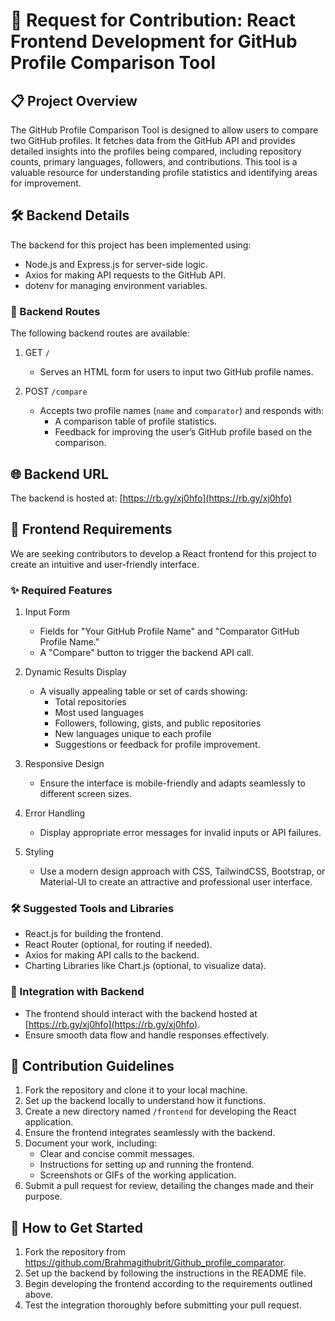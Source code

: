 # 🚀 Request for Contribution: React Frontend Development for GitHub Profile Comparison Tool

## 📋 Project Overview

The GitHub Profile Comparison Tool is designed to allow users to compare two GitHub profiles. It fetches data from the GitHub API and provides detailed insights into the profiles being compared, including repository counts, primary languages, followers, and contributions. This tool is a valuable resource for understanding profile statistics and identifying areas for improvement.

## 🛠 Backend Details

The backend for this project has been implemented using:

- Node.js and Express.js for server-side logic.
- Axios for making API requests to the GitHub API.
- dotenv for managing environment variables.

### 🔄 Backend Routes

The following backend routes are available:

1. GET `/`
   - Serves an HTML form for users to input two GitHub profile names.

2. POST `/compare`
   - Accepts two profile names (`name` and `comparator`) and responds with:
     - A comparison table of profile statistics.
     - Feedback for improving the user’s GitHub profile based on the comparison.

## 🌐 Backend URL

The backend is hosted at: [https://rb.gy/xj0hfo](https://rb.gy/xj0hfo)

## 🎨 Frontend Requirements

We are seeking contributors to develop a React frontend for this project to create an intuitive and user-friendly interface.

### ✨ Required Features

1. Input Form
   - Fields for "Your GitHub Profile Name" and "Comparator GitHub Profile Name."
   - A "Compare" button to trigger the backend API call.

2. Dynamic Results Display
   - A visually appealing table or set of cards showing:
     - Total repositories
     - Most used languages
     - Followers, following, gists, and public repositories
     - New languages unique to each profile
     - Suggestions or feedback for profile improvement.

3. Responsive Design
   - Ensure the interface is mobile-friendly and adapts seamlessly to different screen sizes.

4. Error Handling
   - Display appropriate error messages for invalid inputs or API failures.

5. Styling
   - Use a modern design approach with CSS, TailwindCSS, Bootstrap, or Material-UI to create an attractive and professional user interface.

### 🛠 Suggested Tools and Libraries

- React.js for building the frontend.
- React Router (optional, for routing if needed).
- Axios for making API calls to the backend.
- Charting Libraries like Chart.js (optional, to visualize data).

### 🔗 Integration with Backend

- The frontend should interact with the backend hosted at [https://rb.gy/xj0hfo](https://rb.gy/xj0hfo).
- Ensure smooth data flow and handle responses effectively.

## 📜 Contribution Guidelines

1. Fork the repository and clone it to your local machine.
2. Set up the backend locally to understand how it functions.
3. Create a new directory named `/frontend` for developing the React application.
4. Ensure the frontend integrates seamlessly with the backend.
5. Document your work, including:
   - Clear and concise commit messages.
   - Instructions for setting up and running the frontend.
   - Screenshots or GIFs of the working application.
6. Submit a pull request for review, detailing the changes made and their purpose.

## 🏁 How to Get Started

1. Fork the repository from https://github.com/Brahmagithubrit/Github_profile_comparator.
2. Set up the backend by following the instructions in the README file.
3. Begin developing the frontend according to the requirements outlined above.
4. Test the integration thoroughly before submitting your pull request.
